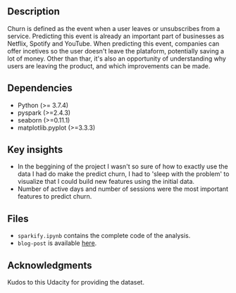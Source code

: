 ## Description

Churn is defined as the event when a user leaves or unsubscribes from a service. Predicting this event is already an important part of businesses as Netflix, Spotify and YouTube. When predicting this event, companies can offer incetives so the user doesn't leave the plataform, potentially saving a lot of money. Other than thar, it's also an opportunity of understanding why users are leaving the product, and which improvements can be made.

## Dependencies

- Python (>= 3.7.4)
- pyspark (>=2.4.3)
- seaborn (>=0.11.1)
- matplotlib.pyplot (>=3.3.3)

## Key insights

- In the beggining of the project I wasn't so sure of how to exactly use the data I had do make the predict churn, I had to 'sleep with the problem' to visualize that I could build new features using the initial data.
- Number of active days and number of sessions were the most important features to predict churn.

## Files
- `sparkify.ipynb` contains the complete code of the analysis.
- `blog-post` is available [here](https://aian.me/2021/05/11/churn-prediction.html).

## Acknowledgments

Kudos to this Udacity for providing the dataset.
